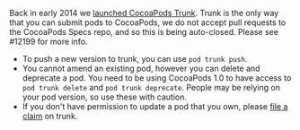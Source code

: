 Back in early 2014 we [launched CocoaPods Trunk](http://blog.cocoapods.org/CocoaPods-Trunk/). Trunk is the only way that you can submit pods to CocoaPods, we do not accept pull requests to the CocoaPods Specs repo, and so this is being auto-closed. Please see #12199 for more info.

- To push a new version to trunk, you can use `pod trunk push`.
- You cannot amend an existing pod, however you can delete and deprecate a pod. You need to be using CocoaPods 1.0 to have access to `pod trunk delete` and `pod trunk deprecate`. People may be relying on your pod version, so use these with caution.
- If you don't have permission to update a pod that you own, please [file a claim](http://blog.cocoapods.org/Claim-Your-Pods/) on trunk.
